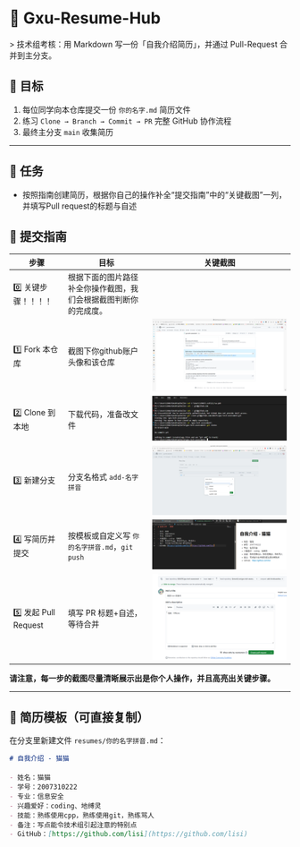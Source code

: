 
# 📄 Gxu-Resume-Hub
&gt; 技术组考核：用 Markdown 写一份「自我介绍简历」，并通过 Pull-Request 合并到主分支。

## 🎯 目标
1. 每位同学向本仓库提交一份 `你的名字.md` 简历文件  
2. 练习 `Clone → Branch → Commit → PR` 完整 GitHub 协作流程  
3. 最终主分支 `main` 收集简历

---

## 🍪 任务
- 按照指南创建简历，根据你自己的操作补全“提交指南”中的“关键截图”一列，并填写Pull request的标题与自述

## 🚀 提交指南

| 步骤 | 目标 | 关键截图 |
|----|----|----|
| 0️⃣ 关键步骤！！！！|根据下面的图片路径补全你操作截图，我们会根据截图判断你的完成度。||
| 1️⃣ Fork 本仓库 | 截图下你github账户头像和该仓库 | ![cut](docs/img/1-cut.png) |
| 2️⃣ Clone 到本地 | 下载代码，准备改文件 | ![clone](docs/img/2-clone.png) |
| 3️⃣ 新建分支 | 分支名格式 `add-名字拼音` | ![branch](docs/img/3-branch.png) |
| 4️⃣ 写简历并提交 | 按模板或自定义写 `你的名字拼音.md`，`git push` | ![commit](docs/img/4-commit.png) |
| 5️⃣ 发起 Pull Request | 填写 PR 标题+自述，等待合并 | ![pr](docs/img/5-pr.png) |


**请注意，每一步的截图尽量清晰展示出是你个人操作，并且高亮出关键步骤。**

---

## 📝 简历模板（可直接复制）
在分支里新建文件 `resumes/你的名字拼音.md`：

```markdown
# 自我介绍 - 猫猫

- 姓名：猫猫
- 学号：2007310222  
- 专业：信息安全 
- 兴趣爱好：coding、地缚灵
- 技能：熟练使用cpp，熟练使用git，熟练骂人
- 备注：写点能令技术组引起注意的特别点
- GitHub：[https://github.com/lisi](https://github.com/lisi)

